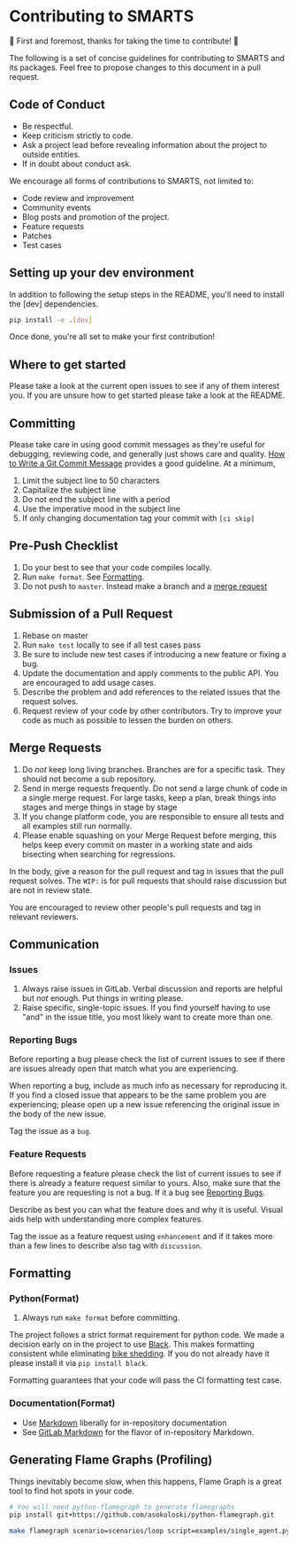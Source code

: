 # Contributing to SMARTS
🎉 First and foremost, thanks for taking the time to contribute! 🎉

The following is a set of concise guidelines for contributing to SMARTS and its packages. Feel free to propose changes to this document in a pull request.

## Code of Conduct
- Be respectful. 
- Keep criticism strictly to code.
- Ask a project lead before revealing information about the project to outside entities. 
- If in doubt about conduct ask.

We encourage all forms of contributions to SMARTS, not limited to:
* Code review and improvement
* Community events
* Blog posts and promotion of the project.
* Feature requests
* Patches
* Test cases

## Setting up your dev environment

In addition to following the setup steps in the README, you'll need to install the [dev] dependencies.

```bash
pip install -e .[dev]
```

Once done, you're all set to make your first contribution!

## Where to get started

Please take a look at the current open issues to see if any of them interest you. If you are unsure how to get started please take a look at the README.

## Committing

Please take care in using good commit messages as they're useful for debugging, reviewing code, and generally just shows care and quality. [How to Write a Git Commit Message](https://chris.beams.io/posts/git-commit/) provides a good guideline. At a minimum,

1. Limit the subject line to 50 characters
2. Capitalize the subject line
3. Do not end the subject line with a period
4. Use the imperative mood in the subject line
5. If only changing documentation tag your commit with `[ci skip]`

## Pre-Push Checklist

1. Do your best to see that your code compiles locally.
2. Run `make format`. See [Formatting](#Formatting).
3. Do not push to `master`. Instead make a branch and a [merge request](#Merge-Requests)

## Submission of a Pull Request

1. Rebase on master
2. Run `make test` locally to see if all test cases pass
3. Be sure to include new test cases if introducing a new feature or fixing a bug.
4. Update the documentation and apply comments to the public API. You are encouraged to add usage cases.
5. Describe the problem and add references to the related issues that the request solves.
6. Request review of your code by other contributors. Try to improve your code as much as possible to lessen the burden on others.

## Merge Requests

1. Do _not_ keep long living branches. Branches are for a specific task. They should not become a sub repository.
2. Send in merge requests frequently. Do not send a large chunk of code in a single merge request. For large tasks, keep a plan, break things into stages and merge things in stage by stage
3. If you change platform code, you are responsible to ensure all tests and all examples still run normally.
4. Please enable squashing on your Merge Request before merging, this helps keep every commit on master in a working state and aids bisecting when searching for regressions.


In the body, give a reason for the pull request and tag in issues that the pull request solves. The `WIP:` is for pull requests that should raise discussion but are not in review state.

You are encouraged to review other people's pull requests and tag in relevant reviewers.

## Communication

### Issues

1. Always raise issues in GitLab. Verbal discussion and reports are helpful but _not_ enough. Put things in writing please.
2. Raise specific, single-topic issues. If you find yourself having to use "and" in the issue title, you most likely want to create more than one.

### Reporting Bugs
Before reporting a bug please check the list of current issues to see if there are issues already open that match what you are experiencing.

When reporting a bug, include as much info as necessary for reproducing it. If you find a closed issue that appears to be the same problem you are experiencing; please open up a new issue referencing the original issue in the body of the new issue.

Tag the issue as a `bug`.

### Feature Requests
Before requesting a feature please check the list of current issues to see if there is already a feature request similar to yours. Also, make sure that the feature you are requesting is not a bug. If it a bug see [Reporting Bugs](Reporting-Bugs).

Describe as best you can what the feature does and why it is useful. Visual aids help with understanding more complex features.

Tag the issue as a feature request using `enhancement` and if it takes more than a few lines to describe also tag with `discussion`.

## Formatting

### Python(Format)

1. Always run `make format` before committing.

The project follows a strict format requirement for python code. We made a decision early on in the project to use [Black](https://github.com/psf/black). This makes formatting consistent while eliminating [bike shedding](http://bikeshed.com/).
If you do not already have it please install it via `pip install black`.

Formatting guarantees that your code will pass the CI formatting test case.

### Documentation(Format)
- Use [Markdown](https://daringfireball.net/projects/markdown/) liberally for in-repository documentation
- See [GitLab Markdown](https://docs.gitlab.com/ee/user/markdown.html#gitlab-markdown) for the flavor of in-repository Markdown.



## Generating Flame Graphs (Profiling)

Things inevitably become slow, when this happens, Flame Graph is a great tool to find hot spots in your code.

```bash
# You will need python-flamegraph to generate flamegraphs
pip install git+https://github.com/asokoloski/python-flamegraph.git

make flamegraph scenario=scenarios/loop script=examples/single_agent.py
```
